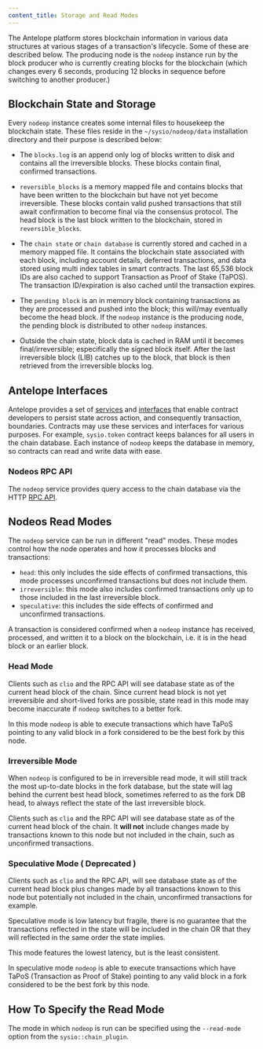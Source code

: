 ```yaml
---
content_title: Storage and Read Modes
---
```


The Antelope platform stores blockchain information in various data structures at various stages of a transaction's lifecycle. Some of these are described below. The producing node is the `nodeop` instance run by the block producer who is currently creating blocks for the blockchain (which changes every 6 seconds, producing 12 blocks in sequence before switching to another producer.)

## Blockchain State and Storage

Every `nodeop` instance creates some internal files to housekeep the blockchain state. These files reside in the `~/sysio/nodeop/data` installation directory and their purpose is described below:

* The `blocks.log` is an append only log of blocks written to disk and contains all the irreversible blocks. These blocks contain final, confirmed transactions.
* `reversible_blocks` is a memory mapped file and contains blocks that have been written to the blockchain but have not yet become irreversible. These blocks contain valid pushed transactions that still await confirmation to become final via the consensus protocol. The head block is the last block written to the blockchain, stored in `reversible_blocks`.
* The `chain state` or `chain database` is currently stored and cached in a memory mapped file. It contains the blockchain state associated with each block, including account details, deferred transactions, and data stored using multi index tables in smart contracts. The last 65,536 block IDs are also cached to support Transaction as Proof of Stake (TaPOS). The transaction ID/expiration is also cached until the transaction expires.

* The `pending block` is an in memory block containing transactions as they are processed and pushed into the block; this will/may eventually become the head block. If the `nodeop` instance is the producing node, the pending block is distributed to other `nodeop` instances.
* Outside the chain state, block data is cached in RAM until it becomes final/irreversible; especifically the signed block itself. After the last irreversible block (LIB) catches up to the block, that block is then retrieved from the irreversible blocks log.

## Antelope Interfaces

Antelope provides a set of [services](../../) and [interfaces](https://docs.eosnetwork.com/cdt/latest/reference/Files/) that enable contract developers to persist state across action, and consequently transaction, boundaries. Contracts may use these services and interfaces for various purposes. For example, `sysio.token` contract keeps balances for all users in the chain database. Each instance of `nodeop` keeps the database in memory, so contracts can read and write data with ease.

### Nodeos RPC API

The `nodeop` service provides query access to the chain database via the HTTP [RPC API](../05_rpc_apis/index.md).

## Nodeos Read Modes

The `nodeop` service can be run in different "read" modes. These modes control how the node operates and how it processes blocks and transactions:

- `head`: this only includes the side effects of confirmed transactions, this mode processes unconfirmed transactions but does not include them.
- `irreversible`: this mode also includes confirmed transactions only up to those included in the last irreversible block.
- `speculative`: this includes the side effects of confirmed and unconfirmed transactions.

A transaction is considered confirmed when a `nodeop` instance has received, processed, and written it to a block on the blockchain, i.e. it is in the head block or an earlier block.

### Head Mode

Clients such as `clio` and the RPC API will see database state as of the current head block of the chain.  Since current head block is not yet irreversible and short-lived forks are possible, state read in this mode may become inaccurate  if `nodeop` switches to a better fork.  

In this mode `nodeop` is able to execute transactions which have TaPoS pointing to any valid block in a fork considered to be the best fork by this node.

### Irreversible Mode

When `nodeop` is configured to be in irreversible read mode, it will still track the most up-to-date blocks in the fork database, but the state will lag behind the current best head block, sometimes referred to as the fork DB head, to always reflect the state of the last irreversible block.

Clients such as `clio` and the RPC API will see database state as of the current head block of the chain. It **will not** include changes made by transactions known to this node but not included in the chain, such as unconfirmed transactions.

### Speculative Mode ( Deprecated )

Clients such as `clio` and the RPC API, will see database state as of the current head block plus changes made by all transactions known to this node but potentially not included in the chain, unconfirmed transactions for example.

Speculative mode is low latency but fragile, there is no guarantee that the transactions reflected in the state will be included in the chain OR that they will reflected in the same order the state implies.

This mode features the lowest latency, but is the least consistent.

In speculative mode `nodeop` is able to execute transactions which have TaPoS (Transaction as Proof of Stake) pointing to any valid block in a fork considered to be the best fork by this node.

## How To Specify the Read Mode

The mode in which `nodeop` is run can be specified using the `--read-mode` option from the `sysio::chain_plugin`.
